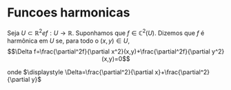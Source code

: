 # Funcoes harmonicas
Seja $U ⊂ \mathbb R^2 e f : U → \mathbb R$. Suponhamos que $f ∈ \mathbb C^2 (U)$. Dizemos que $f$ é harmônica em $U$ se, para todo o $(x, y ) ∈ U$,
$$\Delta f=\frac{\partial^2f}{\partial x^2}(x,y)+\frac{\partial^2f}{\partial y^2}(x,y)=0$$

onde $\displaystyle \Delta=\frac{\partial^2}{\partial x}+\frac{\partial^2}{\partial y}$

